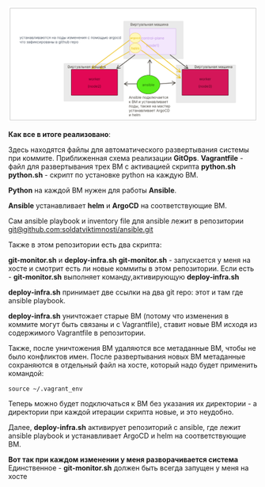 ![Logseq Graph](./images/logseq_моя%20инфраструктура.png)


**Как все в итоге реализовано**:

Здесь находятся файлы для автоматического развертывания системы при коммите. Приближенная схема реализации **GitOps**.
**Vagrantfile** - файл для развертывания трех ВМ с активацией скрипта **python.sh**
**python.sh** - скрипт по установке python на каждую ВМ.

**Python** на каждой ВМ нужен для работы **Ansible**.

**Ansible** устанавливает **helm** и **ArgoCD** на соответствующие ВМ.

Сам ansible playbook и inventory file для ansible лежит в репозитории [git@github.com:soldatviktimnosti/ansible.git](https://github.com/soldatviktimnosti/ansible.git)

Также в этом репозитории есть два скрипта:

**git-monitor.sh** и **deploy-infra.sh**
**git-monitor.sh** - запускается у меня на хосте и смотрит есть ли новые коммиты в этом репозитории.
Если есть - **git-monitor.sh** выполняет команду,активирующую **deploy-infra.sh**

**deploy-infra.sh** принимает две ссылки на два git repo: этот и там где ansible playbook.

**deploy-infra.sh** уничтожает старые ВМ (потому что изменения в коммите могут быть связаны и с Vagrantfile), ставит новые ВМ исходя из содержимого Vagrantfile в репозитории.

Также, после уничтожения ВМ удаляются все метаданные ВМ, чтобы не было конфликтов имен. После развертывания новых ВМ метаданные сохраняются в отдельный файл на хосте, который надо будет применить командой:

```
source ~/.vagrant_env
```
Теперь можно будет подключаться к ВМ без указания их директории - а директории при каждой итерации скрипта новые, и это неудобно.

Далее, **deploy-infra.sh** активирует репозиторий с ansible, где лежит ansible playbook и устанавливает ArgoCD и helm на соответствующие ВМ.

**Вот так при каждом изменении у меня разворачивается система**
Единственное - **git-monitor.sh** должен быть всегда запущен у меня на хосте
